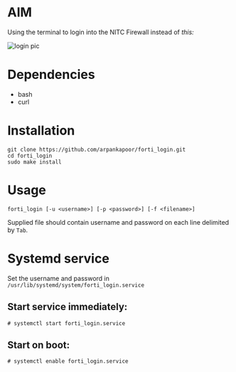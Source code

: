 # AIM
Using the terminal to login into the NITC Firewall instead of *this:*

![login pic](https://i.imgur.com/qP1V15Y.png)

# Dependencies
- bash
- curl

# Installation
    git clone https://github.com/arpankapoor/forti_login.git
    cd forti_login
    sudo make install

# Usage
    forti_login [-u <username>] [-p <password>] [-f <filename>]

Supplied file should contain username and password on each line delimited by
`Tab`.

# Systemd service
Set the username and password in `/usr/lib/systemd/system/forti_login.service`

## Start service immediately:

    # systemctl start forti_login.service

## Start on boot:

    # systemctl enable forti_login.service
